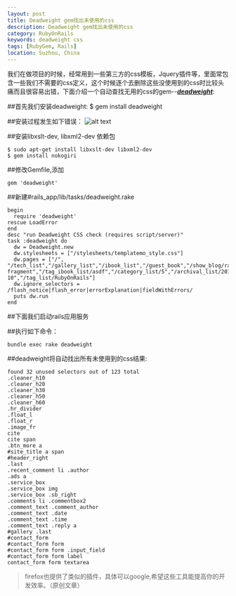 ```yaml
---
layout: post
title: Deadweight gem找出未使用的css
description: Deadweight gem找出未使用的css
category: RubyOnRails
keywords: deadweight css
tags: [RubyGem, Rails]
location: Suzhou, China
---
```

我们在做项目的时候，经常用到一些第三方的css模板，Jquery插件等，里面常包含一些我们不需要的css定义，这个时候逐个去删除这些没使用到的css时比较头痛而且很容易出错，下面介绍一个自动查找无用的css的gem--[***deadweight***][1]:

##首先我们安装deadweight:
	$ gem install deadweight

##安装过程发生如下错误：
![alt text][2]

##安装libxslt-dev, libxml2-dev 依赖包

	$ sudo apt-get install libxslt-dev libxml2-dev
	$ gem install nokogiri

##修改Gemfile,添加

	gem 'deadweight'

##新建#rails_app/lib/tasks/deadweight.rake

	begin
	  require 'deadweight'
	rescue LoadError
	end
	desc "run Deadweight CSS check (requires script/server)"
	task :deadweight do
	  dw = Deadweight.new
	  dw.stylesheets = ["/stylesheets/templatemo_style.css"]
	  dw.pages = ["/", "/tech_list","/gallery_list","/ibook_list","/guest_book","/show_blog/rails-fragment","/tag_ibook_list/asdf","/category_list/5","/archival_list/2011-10","/tag_list/RubyOnRails"]
	  dw.ignore_selectors = /flash_notice|flash_error|errorExplanation|fieldWithErrors/
	  puts dw.run
	end

##下面我们启动rails应用服务

##执行如下命令：

	bundle exec rake deadweight

##deadweight将自动找出所有未使用到的css结果:

    found 32 unused selectors out of 123 total
	.cleaner_h10
	.cleaner_h20
	.cleaner_h30
	.cleaner_h50
	.cleaner_h60
	.hr_divider
	.float_l
	.float_r
	.image_fr 
	cite
	cite span 
	.btn_more a
	#site_title a span
	#header_right
	.last
	.recent_comment li .author
	.ads a
	.service_box
	.service_box img
	.service_box .sb_right
	.comments li .commentbox2
	.comment_text .comment_author
	.comment_text .date
	.comment_text .time
	.comment_text .reply a 
	#gallery .last
	#contact_form
	#contact_form form
	#contact_form form .input_field
	#contact_form form label
	contact_form form textarea

> firefox也提供了类似的插件，具体可以google,希望这些工具能提高你的开发效率。（原创文章）

[1]: https://github.com/aanand/deadweight "deadweight"
[2]: http://cms.everyday-cn.com/system/pictures/958/large_nokogiri_error.png?1320198981 "nokogiri"
